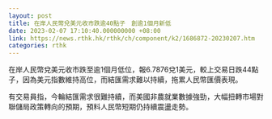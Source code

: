 ```yaml
---
layout: post
title: 在岸人民幣兌美元收市跌逾40點子　創逾1個月新低
date: 2023-02-07 17:10:40.000000000 +08:00
link: https://news.rthk.hk/rthk/ch/component/k2/1686872-20230207.htm
categories: rthk
---
```


在岸人民幣兌美元收市跌至逾1個月低位，報6.7876兌1美元，較上交易日跌44點子，因為美元指數維持高位，而結匯需求難以持續，拖累人民幣匯價表現。

有交易員指，今輪結匯需求很難持續，而美國非農就業數據強勁，大幅扭轉市場對聯儲局政策轉向的預期，預料人民幣短期仍持續震盪走勢。
